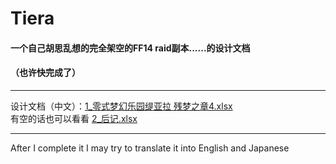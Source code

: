 # Tiera


#### 一个自己胡思乱想的完全架空的FF14 raid副本......的设计文档 <br>
#### （也许快完成了）<br>

***
设计文档（中文）：[1_零式梦幻乐园缇亚拉  残梦之章4.xlsx](https://github.com/ZafkielR/Tiera/blob/main/1_%E9%9B%B6%E5%BC%8F%E6%A2%A6%E5%B9%BB%E4%B9%90%E5%9B%AD%E7%BC%87%E4%BA%9A%E6%8B%89%20%E6%AE%8B%E6%A2%A6%E4%B9%8B%E7%AB%A04.xlsx) <br>
有空的话也可以看看 [2_后记.xlsx](https://github.com/ZafkielR/Tiera/blob/main/2_%E5%90%8E%E8%AE%B0.xlsx) <br>
***

After I complete it I may try to translate it into English and Japanese<br>
<br>

